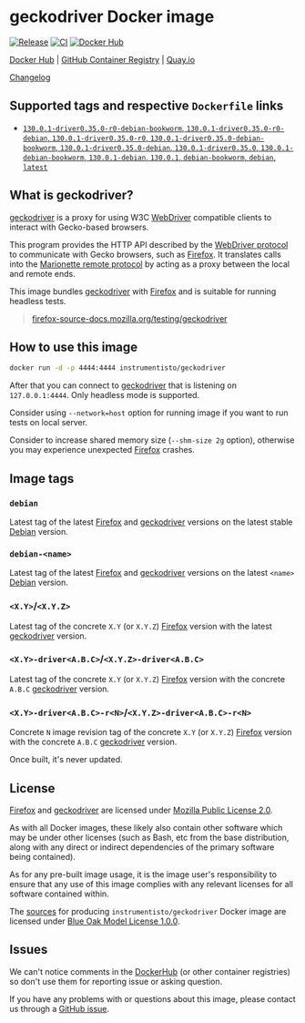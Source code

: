 geckodriver Docker image
========================

[![Release](https://img.shields.io/github/v/release/instrumentisto/geckodriver-docker-image "Release")](https://github.com/instrumentisto/geckodriver-docker-image/releases)
[![CI](https://github.com/instrumentisto/geckodriver-docker-image/workflows/CI/badge.svg?branch=main "CI")](https://github.com/instrumentisto/geckodriver-docker-image/actions?query=workflow%3ACI+branch%3Amain)
[![Docker Hub](https://img.shields.io/docker/pulls/instrumentisto/geckodriver?label=Docker%20Hub%20pulls "Docker Hub pulls")](https://hub.docker.com/r/instrumentisto/geckodriver)

[Docker Hub](https://hub.docker.com/r/instrumentisto/geckodriver)
| [GitHub Container Registry](https://github.com/orgs/instrumentisto/packages/container/package/geckodriver)
| [Quay.io](https://quay.io/repository/instrumentisto/geckodriver)

[Changelog](https://github.com/instrumentisto/geckodriver-docker-image/blob/main/CHANGELOG.md)




## Supported tags and respective `Dockerfile` links

- [`130.0.1-driver0.35.0-r0-debian-bookworm`, `130.0.1-driver0.35.0-r0-debian`, `130.0.1-driver0.35.0-r0`, `130.0.1-driver0.35.0-debian-bookworm`, `130.0.1-driver0.35.0-debian`, `130.0.1-driver0.35.0`, `130.0.1-debian-bookworm`, `130.0.1-debian`, `130.0.1`, `debian-bookworm`, `debian`, `latest`][101]




## What is geckodriver?

[geckodriver] is a proxy for using W3C [WebDriver] compatible clients to interact with Gecko-based browsers.

This program provides the HTTP API described by the [WebDriver protocol] to communicate with Gecko browsers, such as [Firefox]. It translates calls into the [Marionette remote protocol] by acting as a proxy between the local and remote ends.

This image bundles [geckodriver] with [Firefox] and is suitable for running headless tests.

[Marionette remote protocol]: https://firefox-source-docs.mozilla.org/testing/marionette
[WebDriver]: https://developer.mozilla.org/en-US/docs/Web/WebDriver
[WebDriver protocol]: https://w3c.github.io/webdriver/#protocol

> [firefox-source-docs.mozilla.org/testing/geckodriver](https://firefox-source-docs.mozilla.org/testing/geckodriver)




## How to use this image

```bash
docker run -d -p 4444:4444 instrumentisto/geckodriver
```

After that you can connect to [geckodriver] that is listening on `127.0.0.1:4444`. Only headless mode is supported.

Consider using `--network=host` option for running image if you want to run tests on local server.

Consider to increase shared memory size (`--shm-size 2g` option), otherwise you may experience unexpected [Firefox] crashes.




## Image tags


### `debian`

Latest tag of the latest [Firefox] and [geckodriver] versions on the latest stable [Debian] version.


### `debian-<name>`

Latest tag of the latest [Firefox] and [geckodriver] versions on the latest `<name>` [Debian] version.


### `<X.Y>`/`<X.Y.Z>`

Latest tag of the concrete `X.Y` (or `X.Y.Z`) [Firefox] version with the latest [geckodriver] version.


### `<X.Y>-driver<A.B.C>`/`<X.Y.Z>-driver<A.B.C>`

Latest tag of the concrete `X.Y` (or `X.Y.Z`) [Firefox] version with the concrete `A.B.C` [geckodriver] version.


### `<X.Y>-driver<A.B.C>-r<N>`/`<X.Y.Z>-driver<A.B.C>-r<N>`

Concrete `N` image revision tag of the concrete `X.Y` (or `X.Y.Z`) [Firefox] version with the concrete `A.B.C` [geckodriver] version.

Once built, it's never updated.




## License

[Firefox] and [geckodriver] are licensed under [Mozilla Public License 2.0].

As with all Docker images, these likely also contain other software which may be under other licenses (such as Bash, etc from the base distribution, along with any direct or indirect dependencies of the primary software being contained).

As for any pre-built image usage, it is the image user's responsibility to ensure that any use of this image complies with any relevant licenses for all software contained within.

The [sources][3] for producing `instrumentisto/geckodriver` Docker image are licensed under [Blue Oak Model License 1.0.0][2].




## Issues

We can't notice comments in the [DockerHub] (or other container registries) so don't use them for reporting issue or asking question.

If you have any problems with or questions about this image, please contact us through a [GitHub issue][1].




[Debian]: https://www.debian.org
[DockerHub]: https://hub.docker.com
[Firefox]: https://www.mozilla.org/firefox
[geckodriver]: https://github.com/mozilla/geckodriver
[Mozilla Public License 2.0]: https://www.mozilla.org/en-US/MPL/2.0

[1]: https://github.com/instrumentisto/geckodriver-docker-image/issues
[2]: https://github.com/instrumentisto/geckodriver-docker-image/blob/main/LICENSE.md
[3]: https://github.com/instrumentisto/geckodriver-docker-image

[101]: https://github.com/instrumentisto/geckodriver-docker-image/blob/main/Dockerfile
